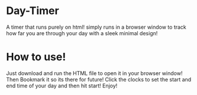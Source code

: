# Day-Timer
A timer that runs purely on html! simply runs in a browser window to track how far you are through your day with a sleek minimal design!

# How to use!
Just download and run the HTML file to open it in your browser window!
Then Bookmark it so its there for future!
Click the clocks to set the start and end time of your day and then hit start!
Enjoy!
